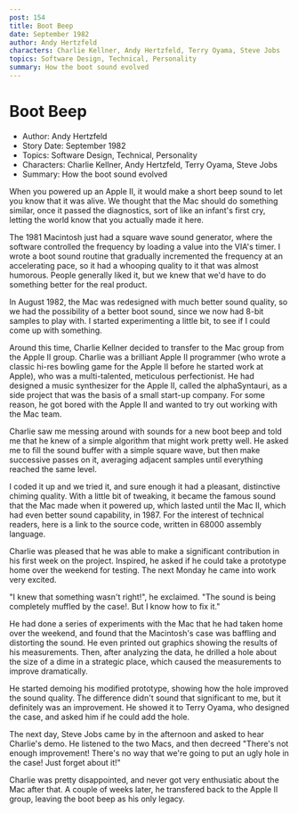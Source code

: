```yaml
---
post: 154
title: Boot Beep
date: September 1982
author: Andy Hertzfeld
characters: Charlie Kellner, Andy Hertzfeld, Terry Oyama, Steve Jobs
topics: Software Design, Technical, Personality
summary: How the boot sound evolved
---
```


# Boot Beep
* Author: Andy Hertzfeld
* Story Date: September 1982
* Topics: Software Design, Technical, Personality
* Characters: Charlie Kellner, Andy Hertzfeld, Terry Oyama, Steve Jobs
* Summary: How the boot sound evolved

When you powered up an Apple II, it would make a short beep sound to let you know that it was alive.  We thought that the Mac should do something similar, once it passed the diagnostics, sort of like an infant's first cry, letting the world know that you actually made it here.

The 1981 Macintosh just had a square wave sound generator, where the software controlled the frequency by loading a value into the VIA's timer.   I wrote a boot sound routine that gradually incremented the frequency at an accelerating pace, so it had a whooping quality to it that was almost humorous.  People generally liked it, but we knew that we'd have to do something better for the real product.

In August 1982, the Mac was redesigned with much better sound quality, so we had the possibility of a better boot sound, since we now had 8-bit samples to play with.  I started experimenting a little bit, to see if I could come up with something.

Around this time, Charlie Kellner decided to transfer to the Mac group from the Apple II group.  Charlie was a brilliant Apple II programmer (who wrote a classic hi-res bowling game for the Apple II before he started work at Apple), who was a multi-talented, meticulous perfectionist.  He had designed a music synthesizer for the Apple II, called the alphaSyntauri, as a side project that was the basis of a small start-up company.  For some reason, he got bored with the Apple II and wanted to try out working with the Mac team.

Charlie saw me messing around with sounds for a new boot beep and told me that he knew of a simple algorithm that might work pretty well.  He asked me to fill the sound buffer with a simple square wave, but then make successive passes on it, averaging adjacent samples until everything reached the same level.

I coded it up and we tried it, and sure enough it had a pleasant, distinctive chiming quality.  With a little bit of tweaking, it became the famous sound that the Mac made when it powered up, which lasted until the Mac II, which had even better sound capability, in 1987.  For the interest of technical readers, here is a link to the source code, written in 68000 assembly language.

Charlie was pleased that he was able to make a significant contribution in his first week on the project.  Inspired, he asked if he could take a prototype home over the weekend for testing.   The next Monday he came into work very excited.

"I knew that something wasn't right!", he exclaimed.  "The sound is being completely muffled by the case!.  But I know how to fix it."

He had done a series of experiments with the Mac that he had taken home over the weekend, and found that the Macintosh's case was baffling and distorting the sound.  He even printed out graphics showing the results of his measurements.  Then, after analyzing the data, he drilled a hole about the size of a dime in a strategic place, which caused the measurements to improve dramatically.

He started demoing his modified prototype, showing how the hole improved the sound quality.  The difference didn't sound that significant to me, but it definitely was an improvement.  He showed it to Terry Oyama, who designed the case, and asked him if he could add the hole.

The next day, Steve Jobs came by in the afternoon and asked to hear Charlie's demo.  He listened to the two Macs, and then decreed "There's not enough improvement!  There's no way that we're going to put an ugly hole in the case!  Just forget about it!"

Charlie was pretty disappointed, and never got very enthusiatic about the Mac after that.  A couple of weeks later, he transfered back to the Apple II group, leaving the boot beep as his only legacy.